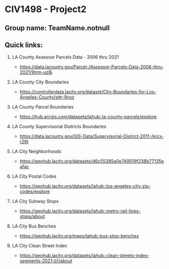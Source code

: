# CIV1498 - Project2


## Group name: TeamName.notnull


## Quick links: 

1. LA County Assessor Parcels Data - 2006 thru 2021
    * https://data.lacounty.gov/Parcel-/Assessor-Parcels-Data-2006-thru-2021/9trm-uz8i

2. LA County City Boundaries
    * https://controllerdata.lacity.org/dataset/City-Boundaries-for-Los-Angeles-County/sttr-9nxz

3. LA County Parcel Boundaries
    * https://hub.arcgis.com/datasets/lahub::la-county-parcels/explore
    
4. LA County Supervisorial Districts Boundaries
    * https://data.lacounty.gov/GIS-Data/Supervisorial-District-2011-/krcx-r26t
    
5. LA City Neighborhoods
    * https://geohub.lacity.org/datasets/d6c55385a0e749519f238b77135eafac

6. LA City Postal Codes
    * https://geohub.lacity.org/datasets/lahub::los-angeles-city-zip-codes/explore
    
7. LA City Subway Stops
    * https://geohub.lacity.org/datasets/lahub::metro-rail-lines-stops/about
    
8. LA City Bus Benches
    * https://geohub.lacity.org/maps/lahub::bus-stop-benches

9. LA City Clean Street Index
    * https://geohub.lacity.org/datasets/lahub::clean-streets-index-segments-2021-b1/about

